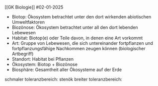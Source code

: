 [[GK Biologie]]
#02-01-2025 

- Biotop: Ökosystem betrachtet unter den dort wirkenden abiotischen Umweltfaktoren
- Biozönose: Ökosystem betrachtet unter all den dort lebenden Lebewesen
- Habitat: Biotop(e) oder Teile davon, in denen eine Art vorkommt
- Art: Gruppe von Lebewesen, die sich untereinander fortpflanzen und fortpflanzungsfähige Nachkommen zeugen können (biologischer Artbegriff)
- Standort: Habitat bei Pflanzen
- Ökosystem: Biotop + Biozönose
- Biosphäre: Gesamtheit aller Ökosysteme auf der Erde

schmaler toleranzbereich: stenök
breiter toleranzbereich: 